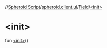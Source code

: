 //[Spheroid Script](../../index.md)/[spheroid.client.ui](../index.md)/[Field](index.md)/[&lt;init&gt;](-init-.md)



# &lt;init&gt;  
 
fun [&lt;init&gt;](-init-.md)()  



